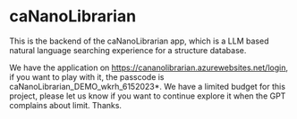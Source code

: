 # caNanoLibrarian
This is the backend of the caNanoLibrarian app, which is a LLM based natural language searching experience for a structure database.

We have the application on https://cananolibrarian.azurewebsites.net/login, if you want to play with it, the passcode is caNanoLibrarian_DEMO_wkrh_6152023*.
We have a limited budget for this project, please let us know if you want to continue explore it when the GPT complains about limit. Thanks.
